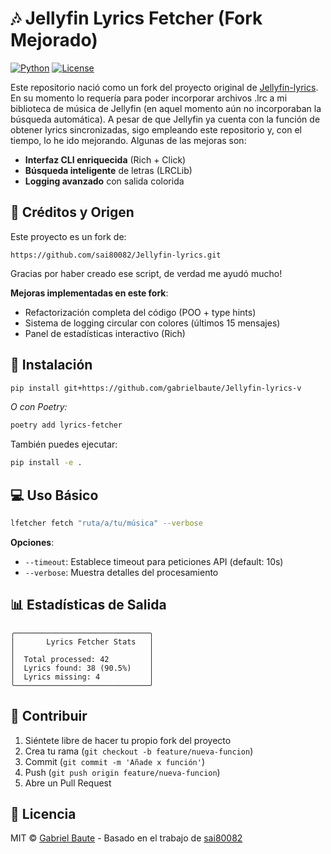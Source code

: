 # 🎶 Jellyfin Lyrics Fetcher (Fork Mejorado)

[![Python](https://img.shields.io/badge/Python-3.8+-blue?logo=python)](https://python.org)
[![License](https://img.shields.io/badge/License-MIT-green)](LICENSE)

Este repositorio nació como un fork del proyecto original de [Jellyfin-lyrics](https://github.com/sai80082/Jellyfin-lyrics). En su momento lo requería para poder incorporar archivos .lrc a mi biblioteca de música de Jellyfin (en aquel momento aún no incorporaban la búsqueda automática). A pesar de que Jellyfin ya cuenta con la función de obtener lyrics sincronizadas, sigo empleando este repositorio y, con el tiempo, lo he ido mejorando. Algunas de las mejoras son:
- **Interfaz CLI enriquecida** (Rich + Click)
- **Búsqueda inteligente** de letras (LRCLib)
- **Logging avanzado** con salida colorida

## 📜 Créditos y Origen
Este proyecto es un fork de:
```text
https://github.com/sai80082/Jellyfin-lyrics.git
```
Gracias por haber creado ese script, de verdad me ayudó mucho!

**Mejoras implementadas en este fork**:
- Refactorización completa del código (POO + type hints)
- Sistema de logging circular con colores (últimos 15 mensajes)
- Panel de estadísticas interactivo (Rich)

## 🚀 Instalación
```bash
pip install git+https://github.com/gabrielbaute/Jellyfin-lyrics-v
```
*O con Poetry:*
```bash
poetry add lyrics-fetcher
```
También puedes ejecutar:
```bash
pip install -e .
```

## 💻 Uso Básico
```bash
lfetcher fetch "ruta/a/tu/música" --verbose
```
**Opciones**:
- `--timeout`: Establece timeout para peticiones API (default: 10s)
- `--verbose`: Muestra detalles del procesamiento

## 📊 Estadísticas de Salida
```text
╭──────────────────────────────╮
│       Lyrics Fetcher Stats   │
│                              │
│  Total processed: 42         │
│  Lyrics found: 38 (90.5%)    │
│  Lyrics missing: 4           │
╰──────────────────────────────╯
```


## 🤝 Contribuir
1. Siéntete libre de hacer tu propio fork del proyecto
2. Crea tu rama (`git checkout -b feature/nueva-funcion`)
3. Commit (`git commit -m 'Añade x función'`)
4. Push (`git push origin feature/nueva-funcion`)
5. Abre un Pull Request

## 📄 Licencia
MIT © [Gabriel Baute](LICENSE) - Basado en el trabajo de [sai80082](https://github.com/sai80082)